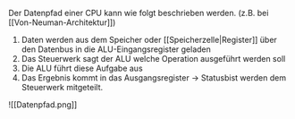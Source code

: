 Der Datenpfad einer CPU kann wie folgt beschrieben werden. (z.B. bei [[Von-Neuman-Architektur]])
1. Daten werden aus dem Speicher oder [[Speicherzelle|Register]] über den Datenbus in die ALU-Eingangsregister geladen
2. Das Steuerwerk sagt der ALU welche Operation ausgeführt werden soll
3. Die ALU führt diese Aufgabe aus
4. Das Ergebnis kommt in das Ausgangsregister -> Statusbist werden dem Steuerwerk mitgeteilt.

![[Datenpfad.png]]